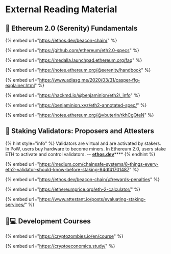 # External Reading Material

## 🧬 Ethereum 2.0 \(Serenity\) Fundamentals

{% embed url="https://ethos.dev/beacon-chain/" %}

{% embed url="https://github.com/ethereum/eth2.0-specs" %}

{% embed url="https://medalla.launchpad.ethereum.org/faq" %}

{% embed url="https://notes.ethereum.org/@serenity/handbook" %}

{% embed url="https://www.adiasg.me/2020/03/31/casper-ffg-explainer.html" %}

{% embed url="https://hackmd.io/@benjaminion/eth2\_info" %}

{% embed url="https://benjaminion.xyz/eth2-annotated-spec/" %}

{% embed url="https://notes.ethereum.org/@vbuterin/rkhCgQteN" %}

## 🚀 Staking Validators:  Proposers and Attesters

{% hint style="info" %}
Validators are virtual and are activated by stakers. In PoW, users buy hardware to become miners. In Ethereum 2.0, users stake ETH to activate and control validators. -- [**ethos.dev**](https://ethos.dev/beacon-chain/)\*\*\*\*
{% endhint %}

{% embed url="https://medium.com/chainsafe-systems/8-things-every-eth2-validator-should-know-before-staking-94df41701487" %}

{% embed url="https://ethos.dev/beacon-chain/\#rewards-penalties" %}

{% embed url="https://ethereumprice.org/eth-2-calculator/" %}

{% embed url="https://www.attestant.io/posts/evaluating-staking-services/" %}

## 👩💻 Development Courses

{% embed url="https://cryptozombies.io/en/course" %}

{% embed url="https://cryptoeconomics.study/" %}

